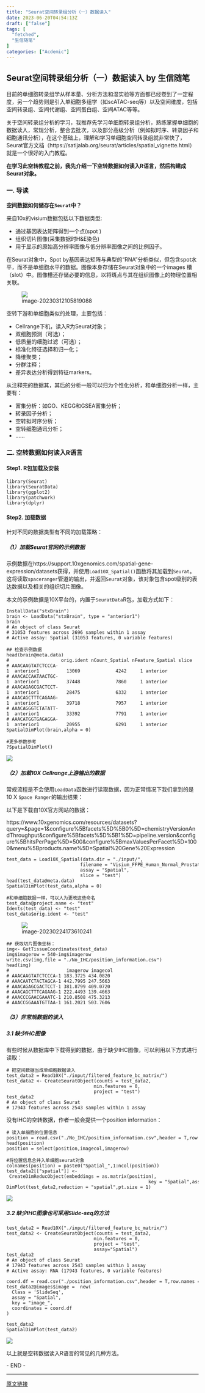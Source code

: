 ```yaml
---
title: "Seurat空间转录组分析（一）数据读入"
date: 2023-06-20T04:54:13Z
draft: ["false"]
tags: [
  "fetched",
  "生信随笔"
]
categories: ["Acdemic"]
---
```

Seurat空间转录组分析（一）数据读入 by 生信随笔
------
<div><section data-tool="mdnice编辑器" data-website="https://www.mdnice.com"><p data-tool="mdnice编辑器">目前的单细胞转录组学从样本量、分析方法和湿实验等方面都已经卷到了一定程度，另一个趋势则是引入单细胞多组学（如scATAC-seq等）以及空间维度，包括空间转录组、空间代谢组、空间蛋白组、空间ATAC等等。</p><p data-tool="mdnice编辑器">关于空间转录组分析的学习，我推荐先学习单细胞转录组分析，熟练掌握单细胞的数据读入，常规分析，整合去批次，以及部分高级分析（例如拟时序、转录因子和细胞通讯分析），在这个基础上，理解和学习单细胞空间转录组就非常快了，Seurat官方文档（https://satijalab.org/seurat/articles/spatial_vignette.html）就是一个很好的入门教程。</p><p data-tool="mdnice编辑器"><strong>在学习此空转教程之前，我先介绍一下空转数据如何读入R语言，然后构建成Seurat对象。</strong></p><h3 data-tool="mdnice编辑器">一. 导读</h3><p data-tool="mdnice编辑器"><strong>空间数据如何储存在<code>Seurat</code>中？</strong></p><p data-tool="mdnice编辑器">来自10x的visium数据包括以下数据类型:</p><ul data-tool="mdnice编辑器"><li><section>通过基因表达矩阵得到一个点(spot )</section></li><li><section>组织切片图像(采集数据时H&amp;E染色)</section></li><li><section>用于显示的原始高分辨率图像与低分辨率图像之间的比例因子。</section></li></ul><p data-tool="mdnice编辑器">在Seurat对象中，Spot by基因表达矩阵与典型的“RNA”分析类似，但包含spot水平，而不是单细胞水平的数据。图像本身存储在Seurat对象中的一个images 槽（slot）中。图像槽还存储必要的信息，以将斑点与其在组织图像上的物理位置相关联。</p><figure data-tool="mdnice编辑器"><img data-ratio="0.562200956937799" data-src="https://mmbiz.qpic.cn/mmbiz/fTW9zRI3eqWicABLHNgNhlp0hNcSyCPcZeXE7FicVwUweGnc1dbia158qgFbjIf0m69acu0qWtbZLUDxib6GDja4bg/640?wx_fmt=other" data-type="other" data-w="418" src="https://mmbiz.qpic.cn/mmbiz/fTW9zRI3eqWicABLHNgNhlp0hNcSyCPcZeXE7FicVwUweGnc1dbia158qgFbjIf0m69acu0qWtbZLUDxib6GDja4bg/640?wx_fmt=other"><figcaption>image-20230312105819088</figcaption></figure><p data-tool="mdnice编辑器">空转下游和单细胞类似的处理，主要包括：</p><ul data-tool="mdnice编辑器"><li><section>Cellrange下机，读入R为Seurat对象；</section></li><li><section>双细胞预测（可选）；</section></li><li><section>低质量的细胞过滤（可选）；</section></li><li><section>标准化特征选择和归一化；</section></li><li><section>降维聚类；</section></li><li><section>分群注释；</section></li><li><section>差异表达分析得到特征markers。</section></li></ul><p data-tool="mdnice编辑器">从注释完的数据其，其后的分析一般可以归为个性化分析，和单细胞分析一样，主要有：</p><ul data-tool="mdnice编辑器"><li><section>富集分析：如GO、KEGG和GSEA富集分析；</section></li><li><section>转录因子分析；</section></li><li><section>空转拟时序分析；</section></li><li><section>空转细胞通讯分析；</section></li><li><section>......</section></li></ul><h3 data-tool="mdnice编辑器">二. 空转数据如何读入R语言</h3><h4 data-tool="mdnice编辑器">Step1. R包加载及安装</h4><pre data-tool="mdnice编辑器"><span></span><code>library(Seurat)<br>library(SeuratData)<br>library(ggplot2)<br>library(patchwork)<br>library(dplyr)<br></code></pre><h4 data-tool="mdnice编辑器">Step2. 加载数据</h4><p data-tool="mdnice编辑器">针对不同的数据类型有不同的加载策略：</p><h5 data-tool="mdnice编辑器">（1）加载Seurat官网的示例数据</h5><p data-tool="mdnice编辑器">示例数据在https://support.10xgenomics.com/spatial-gene-expression/datasets获得，并使用<code>Load10X_Spatial()</code>函数将其加载到<code>Seurat</code>。这将读取<code>spaceranger</code>管道的输出，并返回<code>Seurat</code>对象，该对象包含spot级别的表达数据以及相关的组织切片图像。</p><p data-tool="mdnice编辑器">本文的示例数据是10X平台的，内置于<code>SeuratData</code>R包，加载方式如下：</p><pre data-tool="mdnice编辑器"><span></span><code>InstallData("stxBrain")<br>brain &lt;- LoadData("stxBrain", type = "anterior1")<br>brain<br># An object of class Seurat <br># 31053 features across 2696 samples within 1 assay <br># Active assay: Spatial (31053 features, 0 variable features)<br></code></pre><pre data-tool="mdnice编辑器"><span></span><code><span>## 检查示例数据</span><br>head(brain@meta.data)<br><span>#                   orig.ident nCount_Spatial nFeature_Spatial slice   region</span><br><span># AAACAAGTATCTCCCA-1  anterior1          13069             4242     1 anterior</span><br><span># AAACACCAATAACTGC-1  anterior1          37448             7860     1 anterior</span><br><span># AAACAGAGCGACTCCT-1  anterior1          28475             6332     1 anterior</span><br><span># AAACAGCTTTCAGAAG-1  anterior1          39718             7957     1 anterior</span><br><span># AAACAGGGTCTATATT-1  anterior1          33392             7791     1 anterior</span><br><span># AAACATGGTGAGAGGA-1  anterior1          20955             6291     1 anterior</span><br>SpatialDimPlot(brain,alpha = <span>0</span>)<br><br><span>#更多参数参考</span><br>?SpatialDimPlot()<br></code></pre><img data-ratio="0.785958904109589" data-src="https://mmbiz.qpic.cn/mmbiz/fTW9zRI3eqWicABLHNgNhlp0hNcSyCPcZ0aPO7hB4s8owarfn69Q302pu0u3gaocO0cM2RCvqrSD6GdtibhqhSfA/640?wx_fmt=other" data-type="other" data-w="584" src="https://mmbiz.qpic.cn/mmbiz/fTW9zRI3eqWicABLHNgNhlp0hNcSyCPcZ0aPO7hB4s8owarfn69Q302pu0u3gaocO0cM2RCvqrSD6GdtibhqhSfA/640?wx_fmt=other"><h5 data-tool="mdnice编辑器">（2）加载10X Cellrange上游输出的数据</h5><p data-tool="mdnice编辑器">常规流程是不会使用<code>LoadData</code>函数进行读取数据，因为正常情况下我们拿到的是10 X <code>Space Ranger</code>的输出结果：</p><p data-tool="mdnice编辑器">以下是下载自10X官方网站的数据：</p><p data-tool="mdnice编辑器">https://www.10xgenomics.com/resources/datasets?query=&amp;page=1&amp;configure%5Bfacets%5D%5B0%5D=chemistryVersionAndThroughput&amp;configure%5Bfacets%5D%5B1%5D=pipeline.version&amp;configure%5BhitsPerPage%5D=500&amp;configure%5BmaxValuesPerFacet%5D=1000&amp;menu%5Bproducts.name%5D=Spatial%20Gene%20Expression</p><pre data-tool="mdnice编辑器"><span></span><code>test_data = Load10X_Spatial(data.dir = <span>"./input/"</span>,<br>                           filename = <span>"Visium_FFPE_Human_Normal_Prostate_filtered_feature_bc_matrix.h5"</span>,<br>                           assay = <span>"Spatial"</span>, <br>                           slice = <span>"test"</span>)<br>head(test_data@meta.data)<br>SpatialDimPlot(test_data,alpha = <span>0</span>)<br><br><span>#和单细胞数据一样，可以人为更改这些命名</span><br>test_data@project.name &lt;- <span>"test"</span><br>Idents(test_data) &lt;- <span>"test"</span><br>test_data$orig.ident &lt;- <span>"test"</span><br></code></pre><figure data-tool="mdnice编辑器"><img data-ratio="0.6543624161073825" data-src="https://mmbiz.qpic.cn/mmbiz/fTW9zRI3eqWicABLHNgNhlp0hNcSyCPcZvnOZDLedjNTpxPk5TsicE3DXOu1juz8Uz0uCEA3zTJhFaBOoVWQ7GRA/640?wx_fmt=other" data-type="other" data-w="596" src="https://mmbiz.qpic.cn/mmbiz/fTW9zRI3eqWicABLHNgNhlp0hNcSyCPcZvnOZDLedjNTpxPk5TsicE3DXOu1juz8Uz0uCEA3zTJhFaBOoVWQ7GRA/640?wx_fmt=other"><figcaption>image-20230224173610241</figcaption></figure><pre data-tool="mdnice编辑器"><span></span><code><span>## 获取切片图像坐标：</span><br>img&lt;- GetTissueCoordinates(test_data)<br>img$imagerow = <span>540</span>-img$imagerow<br>write.csv(img,file = <span>"./No_IHC/position_information.csv"</span>)<br>head(img)<br><span>#                     imagerow imagecol</span><br><span># AAACAAGTATCTCCCA-1 183.3725 434.0820</span><br><span># AAACAATCTACTAGCA-1 442.7995 247.5663</span><br><span># AAACAGAGCGACTCCT-1 381.8799 409.0720</span><br><span># AAACAGCTTTCAGAAG-1 222.4493 139.4663</span><br><span># AAACCCGAACGAAATC-1 210.8508 475.3213</span><br><span># AAACCGGAAATGTTAA-1 161.2021 503.7606</span><br></code></pre><h5 data-tool="mdnice编辑器">（3）非常规数据的读入</h5><h5 data-tool="mdnice编辑器">3.1 缺少IHC图像</h5><p data-tool="mdnice编辑器">有些时候从数据库中下载得到的数据，由于缺少IHC图像，可以利用以下方式进行读取：</p><pre data-tool="mdnice编辑器"><span></span><code># 把空间数据当成单细胞数据读入<br>test_data2 = Read10X("./input/filtered_feature_bc_matrix/")<br>test_data2 &lt;- CreateSeuratObject(counts = test_data2, <br>                                min.features = 0, <br>                                project = "test")<br>test_data2<br># An object of class Seurat <br># 17943 features across 2543 samples within 1 assay<br></code></pre><p data-tool="mdnice编辑器">没有IHC的空转数据，作者一般会提供一个position information：</p><pre data-tool="mdnice编辑器"><span></span><code><span># 读入单细胞的位置信息</span><br>position = read.csv(<span>"./No_IHC/position_information.csv"</span>,header = <span>T</span>,row.names = <span>1</span>)<br>head(position)<br>position = select(position,imagecol,imagerow)<br><br><span>#将位置信息合并入单细胞seurat对象</span><br>colnames(position) = paste0(<span>"Spatial_"</span>,<span>1</span>:ncol(position))<br>test_data2[[<span>"spatial"</span>]] &lt;- CreateDimReducObject(embeddings = as.matrix(position), <br>                                                    key = <span>"Spatial"</span>,assay = <span>"RNA"</span>)<br>DimPlot(test_data2,reduction = <span>"spatial"</span>,pt.size = <span>1</span>)<br></code></pre><img data-ratio="0.8006644518272426" data-src="https://mmbiz.qpic.cn/mmbiz/fTW9zRI3eqWicABLHNgNhlp0hNcSyCPcZalP0Bz3olnJACFMQCsPIzfacrKkAdakN6ichI8Ag5GaRBf81Eic7OUPg/640?wx_fmt=other" data-type="other" data-w="602" src="https://mmbiz.qpic.cn/mmbiz/fTW9zRI3eqWicABLHNgNhlp0hNcSyCPcZalP0Bz3olnJACFMQCsPIzfacrKkAdakN6ichI8Ag5GaRBf81Eic7OUPg/640?wx_fmt=other"><h5 data-tool="mdnice编辑器">3.2 缺少IHC图像也可采用Slide-seq的方法</h5><pre data-tool="mdnice编辑器"><span></span><code>test_data2 = Read10X(<span>"./input/filtered_feature_bc_matrix/"</span>)<br>test_data2 &lt;- CreateSeuratObject(counts = test_data2,<br>                                min.features = <span>0</span>,<br>                                project = <span>"test"</span>, <br>                                assay=<span>"Spatial"</span>)<br>test_data2<br><span># An object of class Seurat </span><br><span># 17943 features across 2543 samples within 1 assay </span><br><span># Active assay: RNA (17943 features, 0 variable features)</span><br><br>coord.df = read.csv(<span>"./position_information.csv"</span>,header = <span>T</span>,row.names = <span>1</span>)<br>test_data2@images$image =  new(<br>  Class = <span>'SlideSeq'</span>,<br>  assay = <span>"Spatial"</span>,<br>  key = <span>"image_"</span>,<br>  coordinates = coord.df<br>)<br><br>test_data2<br>SpatialDimPlot(test_data2)<br></code></pre><p data-tool="mdnice编辑器"><img data-ratio="0.8020304568527918" data-src="https://mmbiz.qpic.cn/mmbiz/fTW9zRI3eqWicABLHNgNhlp0hNcSyCPcZVzw1icjMwldNEVD76ibnHibnGS19VgKHpwHVzftvQ9oO8vUzgVboGzKfw/640?wx_fmt=other" data-type="other" data-w="591" src="https://mmbiz.qpic.cn/mmbiz/fTW9zRI3eqWicABLHNgNhlp0hNcSyCPcZVzw1icjMwldNEVD76ibnHibnGS19VgKHpwHVzftvQ9oO8vUzgVboGzKfw/640?wx_fmt=other"></p><p data-tool="mdnice编辑器">以上就是空转数据读入R语言的常见的几种方法。</p><span>- END -</span></section><p><mp-style-type data-value="3"></mp-style-type></p></div>  
<hr>
<a href="https://mp.weixin.qq.com/s/ZiWMGxvIwanvaxaCHMzYtQ",target="_blank" rel="noopener noreferrer">原文链接</a>
